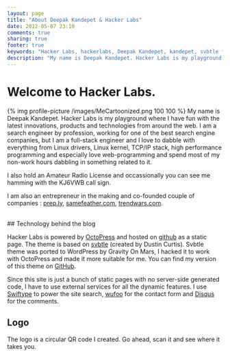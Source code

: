 ```yaml
---
layout: page
title: "About Deepak Kandepet & Hacker Labs"
date: 2012-05-07 23:10
comments: true
sharing: true
footer: true
keywords: "Hacker Labs, hackerlabs, Deepak Kandepet, kandepet, svbtle for octopress"
description: "My name is Deepak Kandepet. Hacker Labs is my playground where I have fun with the latest innovations, products and technologies from around the web."
---
```


# Welcome to Hacker Labs.

{% img profile-picture /images/MeCartoonized.png 100 100 %}
My name is Deepak Kandepet. Hacker Labs is my playground where I have fun with the latest innovations, products and technologies from around the web. I am a search engineer by profession, working for one of the best search engine companies, but I am a full-stack engineer and I love to dabble with everything from Linux drivers, Linux kernel, TCP/IP stack, high performance programming and especially love web-programming and spend most of my non-work hours dabbling in something related to it.

I also hold an Amateur Radio License and occassionally you can see me hamming with the KJ6VWB call sign.

I am also an entrepreneur in the making and co-founded couple of companies : [prep.ly](http://prep.ly "prep.ly"),  [samefeather.com](http://samefeather.com),  [trendwars.com](trendwars.com).

<!--I truly believe in minimalism, especially when it comes to design and programming. I strongly believe that content should speak for itself and style should get out of the way. You will see that in most of my work.-->

<br class="clear" />
## Technology behind the blog

Hacker Labs is powered by [OctoPress](http://octopress.org) and hosted on [github](https://github.com/HackerLabs) as a static page. The theme is based on [svbtle](http://svbtle.com) (created by Dustin Curtis). Svbtle theme was ported to WordPress by Gravity On Mars, I hacked it to work with OctoPress and made it more suitable for me. You can find my version of this theme on [GitHub](https://github.com/HackerLabs/hackerlabs.github.com/tree/source).

Since this site is just a bunch of static pages with no server-side generated code, I have to use external services for all the dynamic features. I use [Swiftype](http://swiftype.com) to power the site search, [wufoo](http://wufoo.com) for the contact form and [Disqus](http://disqus.com) for the comments.

## Logo

The logo is a circular QR code I created. Go ahead, scan it and see where it takes you.
